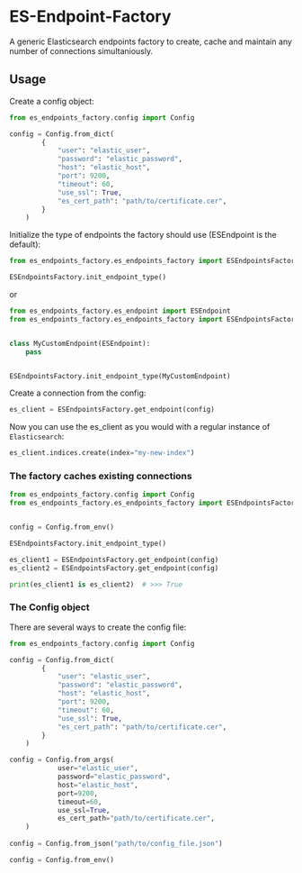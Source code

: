 # ES-Endpoint-Factory
A generic Elasticsearch endpoints factory to create, cache and maintain any number of connections simultaniously.

## Usage
Create a config object:
```python
from es_endpoints_factory.config import Config

config = Config.from_dict(
        {
            "user": "elastic_user",
            "password": "elastic_password",
            "host": "elastic_host",
            "port": 9200,
            "timeout": 60,
            "use_ssl": True,
            "es_cert_path": "path/to/certificate.cer",
        }
    )
```

Initialize the type of endpoints the factory should use (ESEndpoint is the default):
```python
from es_endpoints_factory.es_endpoints_factory import ESEndpointsFactory

ESEndpointsFactory.init_endpoint_type()
```

or

```python
from es_endpoints_factory.es_endpoint import ESEndpoint
from es_endpoints_factory.es_endpoints_factory import ESEndpointsFactory


class MyCustomEndpoint(ESEndpoint):
    pass


ESEndpointsFactory.init_endpoint_type(MyCustomEndpoint)
```


Create a connection from the config:
```python
es_client = ESEndpointsFactory.get_endpoint(config)
```

Now you can use the es_client as you would with a regular instance of `Elasticsearch`:
```python
es_client.indices.create(index="my-new-index")
```

### The factory caches existing connections
```python
from es_endpoints_factory.config import Config
from es_endpoints_factory.es_endpoints_factory import ESEndpointsFactory


config = Config.from_env()

ESEndpointsFactory.init_endpoint_type()

es_client1 = ESEndpointsFactory.get_endpoint(config)
es_client2 = ESEndpointsFactory.get_endpoint(config)

print(es_client1 is es_client2)  # >>> True
```

### The Config object
There are several ways to create the config file:
```python
from es_endpoints_factory.config import Config

config = Config.from_dict(
        {
            "user": "elastic_user",
            "password": "elastic_password",
            "host": "elastic_host",
            "port": 9200,
            "timeout": 60,
            "use_ssl": True,
            "es_cert_path": "path/to/certificate.cer",
        }
    )

config = Config.from_args(
            user="elastic_user",
            password="elastic_password",
            host="elastic_host",
            port=9200,
            timeout=60,
            use_ssl=True,
            es_cert_path="path/to/certificate.cer",
    )
    
config = Config.from_json("path/to/config_file.json")

config = Config.from_env()
```

